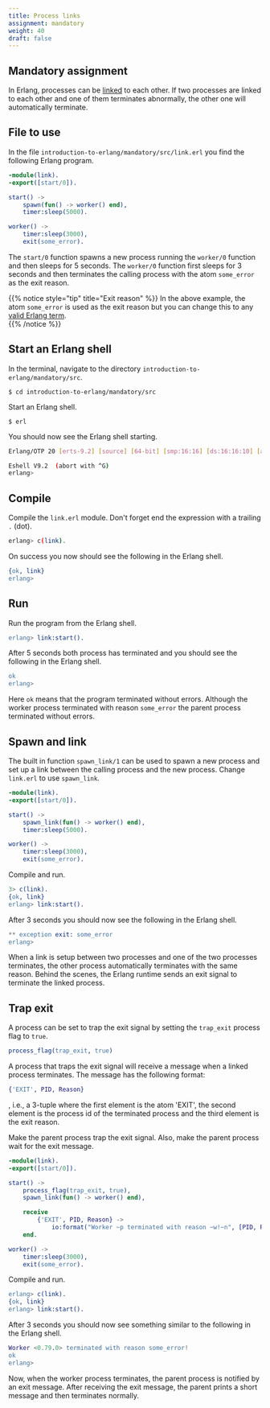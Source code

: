 ```yaml
---
title: Process links
assignment: mandatory
weight: 40
draft: false
---
```


<h2 class="subtitle">Mandatory assignment</h2>

In Erlang, processes can be [linked][lyse:process-links] to each other. If two
processes are linked to each other and one of them terminates abnormally, the
other one will automatically terminate.  

[lyse:process-links]: http://learnyousomeerlang.com/errors-and-processes#links

## File to use

In the file
`introduction-to-erlang/mandatory/src/link.erl` you find the following Erlang program.


``` Erlang
-module(link).
-export([start/0]).

start() ->
    spawn(fun() -> worker() end),
    timer:sleep(5000).

worker() ->
    timer:sleep(3000),
    exit(some_error).
```

The `start/0` function spawns a new process running the `worker/0` function and
then sleeps for 5 seconds. The `worker/0` function first sleeps for 3 seconds
and then terminates the calling process with the atom `some_error` as the exit
reason. 

{{% notice style="tip" title="Exit reason" %}}
In the above example, the atom `some_error` is used as the exit reason but you can
change this to any [valid Erlang term](http://erlang.org/doc/reference_manual/data_types.html).  
{{% /notice %}}


## Start an Erlang shell

In the terminal, navigate to the directory `introduction-to-erlang/mandatory/src`.

``` text
$ cd introduction-to-erlang/mandatory/src
```

Start an Erlang shell. 

``` text
$ erl
```

You should now see the Erlang shell starting. 

``` bash session
Erlang/OTP 20 [erts-9.2] [source] [64-bit] [smp:16:16] [ds:16:16:10] [async-threads:10] [kernel-poll:false]

Eshell V9.2  (abort with ^G)
erlang>

```

## Compile 

Compile the `link.erl` module. Don't forget end the expression with a trailing
`.` (dot).

``` bash session
erlang> c(link).
```

On success you now should see the following in the Erlang shell. 

``` erlang
{ok, link}
erlang>
```

## Run 

Run the program from the Erlang shell. 

``` erlang
erlang> link:start().
```

After 5 seconds both process has terminated and you should see the following in
the Erlang shell. 

``` erlang
ok
erlang>
```

Here `ok` means that the program terminated without errors. Although the worker
process terminated with reason `some_error` the parent process terminated
without errors. 

## Spawn and link

The built in function `spawn_link/1` can be used to spawn a new process and set
up a link between the calling process and the new process. Change `link.erl` to
use `spawn_link`. 

``` Erlang
-module(link).
-export([start/0]).

start() ->
    spawn_link(fun() -> worker() end),
    timer:sleep(5000).

worker() ->
    timer:sleep(3000),
    exit(some_error).
```

Compile and run. 

``` erlang
3> c(link).
{ok, link}
erlang> link:start().
```

After 3 seconds you should now see the following in the Erlang shell. 

``` erlang
** exception exit: some_error
erlang>
```

When a link is setup between two processes and one of the two processes
terminates, the other process automatically terminates with the same reason. 
Behind the scenes, the Erlang runtime sends an exit signal to terminate the
linked process.  

## Trap exit

A process can be set to trap the exit signal by setting the `trap_exit` process
flag to `true`. 

``` Erlang
process_flag(trap_exit, true)
```

A process that traps the exit signal will receive a message when a linked
process terminates. The message has the following format: 

``` Erlang
{'EXIT', PID, Reason}
```

, i.e., a 3-tuple where the first element is the atom 'EXIT', the second element
is the process id of the terminated process and the third element is the exit
reason. 

Make the parent process trap the exit signal. Also, make the parent process wait
for the exit message. 


``` Erlang
-module(link).
-export([start/0]).

start() ->
    process_flag(trap_exit, true),
    spawn_link(fun() -> worker() end),

    receive
        {'EXIT', PID, Reason} ->
            io:format("Worker ~p terminated with reason ~w!~n", [PID, Reason])
    end.

worker() ->
    timer:sleep(3000),
    exit(some_error).
```

Compile and run. 

``` erlang
erlang> c(link).
{ok, link}
erlang> link:start().
```

After 3 seconds you should now see something similar to the following in the Erlang shell. 

``` erlang
Worker <0.79.0> terminated with reason some_error!
ok
erlang>
```

Now, when the worker process terminates, the parent process is notified by an
exit message. After receiving the exit message, the parent prints a short
message and then terminates normally. 





